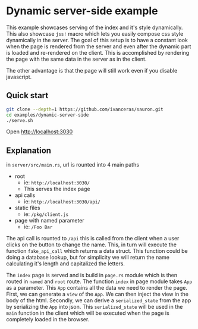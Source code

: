 # Dynamic server-side example

This example showcases serving of the index and it's style dynamically.
This also showcase `jss!` macro which lets you easily compose css style dynamically in the server.
The goal of this setup is to have a constant look when the page is rendered from the server and even after the dynamic part is loaded and re-rendered on the client.
This is accomplished by rendering the page with the same data in the server as in the client.

The other advantage is that the page will still work even if you disable javascript.

## Quick start

```sh
git clone --depth=1 https://github.com/ivanceras/sauron.git
cd examples/dynamic-server-side
./serve.sh
```
Open [http://localhost:3030](http://localhost:3030)

## Explanation
in `server/src/main.rs`, url is rounted into 4 main paths
- root
    - ie: `http://localhost:3030/`
    - This serves the index page
- api calls
    - ie: `http://localhost:3030/api/`
- static files
    - ie: `/pkg/client.js`
- page with named parameter
    - ie: `/Foo Bar`

The api call is rounted to `/api` this is called from the client when a user
clicks on the button to change the name. This, in turn will execute the function `fake_api_call` which returns a data struct.
This function could be doing a database lookup, but for simplicity we will return the name calculating it's length and capitalized the letters.


The `index` page is served and is build in `page.rs` module which is then routed in `named` and `root` route.
The function `index` in page module takes `App` as a parameter. This `App` contains all the data we need to render the page.
First, we can generate a `view` of the `App`. We can then inject the view in the body of the html.
Secondly, we can derive a `serialized_state` from the app by serializing the `App` into json.
This `serialized_state` will be used in the `main` function in the client which will be executed when the page is completely loaded in the browser.



